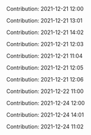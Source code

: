 Contribution: 2021-12-21 12:00

Contribution: 2021-12-21 13:01

Contribution: 2021-12-21 14:02

Contribution: 2021-12-21 12:03

Contribution: 2021-12-21 11:04

Contribution: 2021-12-21 12:05

Contribution: 2021-12-21 12:06

Contribution: 2021-12-22 11:00

Contribution: 2021-12-24 12:00

Contribution: 2021-12-24 14:01

Contribution: 2021-12-24 11:02

